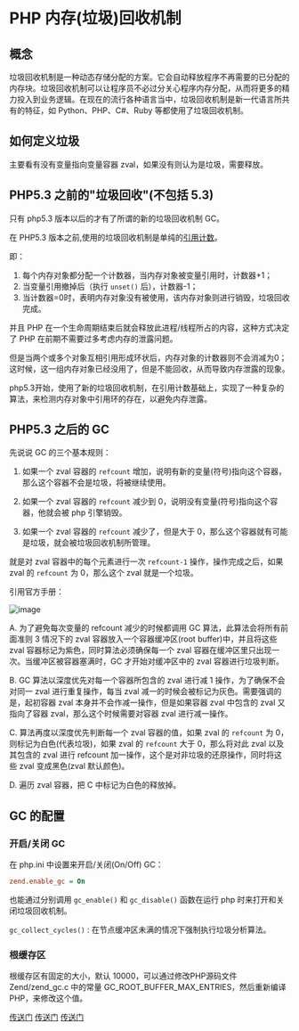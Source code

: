 # PHP 内存(垃圾)回收机制

## 概念
垃圾回收机制是一种动态存储分配的方案。它会自动释放程序不再需要的已分配的内存块。垃圾回收机制可以让程序员不必过分关心程序内存分配，从而将更多的精力投入到业务逻辑。在现在的流行各种语言当中，垃圾回收机制是新一代语言所共有的特征，如 Python、PHP、C#、Ruby 等都使用了垃圾回收机制。

## 如何定义垃圾

主要看有没有变量指向变量容器 zval，如果没有则认为是垃圾，需要释放。

## PHP5.3 之前的"垃圾回收"(不包括 5.3)
只有 php5.3 版本以后的才有了所谓的新的垃圾回收机制 GC。

在 PHP5.3 版本之前,使用的垃圾回收机制是单纯的[引用计数](https://github.com/TomatoZ7/notes-of-tz/blob/master/php/php/php%E5%BC%95%E7%94%A8%E8%AE%A1%E6%95%B0.md)。

即：
1. 每个内存对象都分配一个计数器，当内存对象被变量引用时，计数器+1；
2. 当变量引用撤掉后（执行 `unset()` 后），计数器-1；
3. 当计数器=0时，表明内存对象没有被使用，该内存对象则进行销毁，垃圾回收完成。

并且 PHP 在一个生命周期结束后就会释放此进程/线程所占的内容，这种方式决定了 PHP 在前期不需要过多考虑内存的泄露问题。

但是当两个或多个对象互相引用形成环状后，内存对象的计数器则不会消减为0；这时候，这一组内存对象已经没用了，但是不能回收，从而导致内存泄露的现象。

php5.3开始，使用了新的垃圾回收机制，在引用计数基础上，实现了一种复杂的算法，来检测内存对象中引用环的存在，以避免内存泄露。

## PHP5.3 之后的 GC

先说说 GC 的三个基本规则：

1. 如果一个 zval 容器的 `refcount` 增加，说明有新的变量(符号)指向这个容器，那么这个容器不会是垃圾，将被继续使用。

2. 如果一个 zval 容器的 `refcount` 减少到 0，说明没有变量(符号)指向这个容器，他就会被 php 引擎销毁。

3. 如果一个 zval 容器的 `refcount` 减少了，但是大于 0，那么这个容器就有可能是垃圾，就会被垃圾回收机制所管理。

就是对 zval 容器中的每个元素进行一次 `refcount-1` 操作，操作完成之后，如果 zval 的 `refcount` 为 0，那么这个 zval 就是一个垃圾。

引用官方手册：

![image](https://github.com/TomatoZ7/notes-of-tz/blob/master/images/php_gc1.png)

A. 为了避免每次变量的 refcount 减少的时候都调用 GC 算法，此算法会将所有前面准则 3 情况下的 zval 容器放入一个容器缓冲区(root buffer)中，并且将这些 zval 容器标记为紫色，同时算法必须确保每一个 zval 容器在缓冲区里只出现一次。当缓冲区被容器塞满时，GC 才开始对缓冲区中的 zval 容器进行垃圾判断。

B. GC 算法以深度优先对每一个容器所包含的 zval 进行减 1 操作，为了确保不会对同一 zval 进行重复操作，每当 zval 减一的时候会被标记为灰色。需要强调的是，起初容器 zval 本身并不会作减一操作，但是如果容器 zval 中包含的 zval 又指向了容器 zval，那么这个时候需要对容器 zval 进行减一操作。

C. 算法再度以深度优先判断每一个 zval 容器的值，如果 zval 的 `refcount` 为 0，则标记为白色(代表垃圾)，如果 zval 的 `refcount` 大于 0，那么将对此 zval 以及其包含的 zval 进行 refcount 加一操作，这个是对非垃圾的还原操作，同时将这些 zval 变成黑色(zval 默认颜色)。

D. 遍历 zval 容器，把 C 中标记为白色的释放掉。

## GC 的配置

### 开启/关闭 GC

在 php.ini 中设置来开启/关闭(On/Off) GC：

```php.ini
zend.enable_gc = On
```

也能通过分别调用 `gc_enable()` 和 `gc_disable()` 函数在运行 php 时来打开和关闭垃圾回收机制。

`gc_collect_cycles()` : 在节点缓冲区未满的情况下强制执行垃圾分析算法。

### 根缓存区

根缓存区有固定的大小，默认 10000，可以通过修改PHP源码文件 Zend/zend_gc.c 中的常量 GC_ROOT_BUFFER_MAX_ENTRIES，然后重新编译 PHP，来修改这个值。


[传送门](https://blog.csdn.net/u011957758/article/details/76864400)
[传送门](https://www.cnblogs.com/impy/p/7850955.html)
[传送门](https://zhuanlan.zhihu.com/p/130986001)